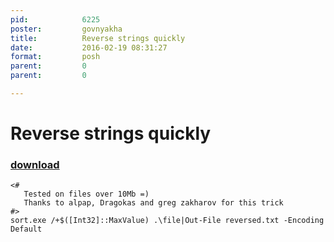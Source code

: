 ```yaml
---
pid:            6225
poster:         govnyakha
title:          Reverse strings quickly
date:           2016-02-19 08:31:27
format:         posh
parent:         0
parent:         0

---
```


# Reverse strings quickly

### [download](6225.ps1)



```posh
<#
   Tested on files over 10Mb =)
   Thanks to alpap, Dragokas and greg zakharov for this trick
#>
sort.exe /+$([Int32]::MaxValue) .\file|Out-File reversed.txt -Encoding Default
```
